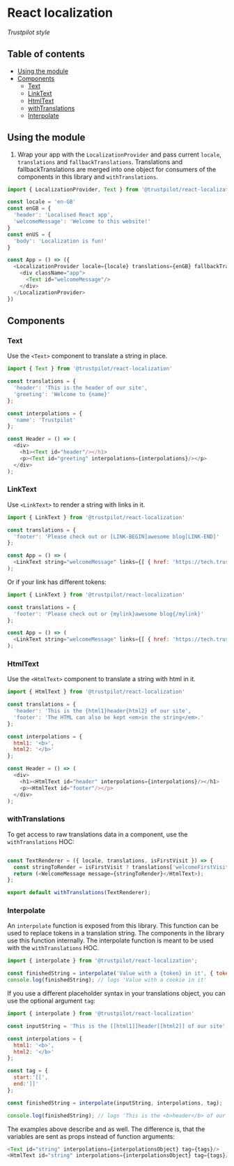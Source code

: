 # React localization

*Trustpilot style*

## Table of contents

- [Using the module](#using-the-module)
- [Components](#components)
  - [Text](#text)
  - [LinkText](#linktext)
  - [HtmlText](#htmltext)
  - [withTranslations](#withtranslations)
  - [Interpolate](#interpolate)


## Using the module

1. Wrap your app with the `LocalizationProvider` and pass current `locale`, `translations` and `fallbackTranslations`. Translations and fallbackTranslations are merged into one object for consumers of the components in this library and `withTranslations`.

```javascript
import { LocalizationProvider, Text } from '@trustpilot/react-localization'

const locale = 'en-GB'
const enGB = {
  'header': 'Localised React app',
  'welcomeMessage': 'Welcome to this website!'
}
const enUS = {
  'body': 'Localization is fun!'
}

const App = () => ({
  <LocalizationProvider locale={locale} translations={enGB} fallbackTranslations={enUS}>
    <div className="app">
      <Text id="welcomeMessage"/>
    </div>
  </LocalizationProvider>
})
```

## Components

### Text

Use the `<Text>` component to translate a string in place.

```javascript
import { Text } from '@trustpilot/react-localization'

const translations = {
  'header': 'This is the header of our site',
  'greeting': 'Welcome to {name}'
};

const interpolations = {
  'name': 'Trustpilot'
};

const Header = () => (
  <div>
    <h1><Text id="header"/></h1>
    <p><Text id="greeting" interpolations={interpolations}/></p>
  </div>
);
```


### LinkText

Use `<LinkText>` to render a string with links in it.

```javascript
import { LinkText } from '@trustpilot/react-localization'

const translations = {
  'footer': 'Please check out or [LINK-BEGIN]awesome blog[LINK-END]'
};

const App = () => (
  <LinkText string="welcomeMessage" links={[ { href: 'https://tech.trustpilot.com/' } ]} />
);
```

Or if your link has different tokens:

```javascript
import { LinkText } from '@trustpilot/react-localization'

const translations = {
  'footer': 'Please check out or {mylink}awesome blog{/mylink}'
};

const App = () => (
  <LinkText string="welcomeMessage" links={[ { href: 'https://tech.trustpilot.com/', start: '{mylink}', end: '{/mylink}' } ]} />
);
```

### HtmlText

Use the `<HtmlText>` component to translate a string with html in it.

```javascript
import { HtmlText } from '@trustpilot/react-localization'

const translations = {
  'header': 'This is the {html1}header{html2} of our site',
  'footer': 'The HTML can also be kept <em>in the string</em>.'
};

const interpolations = {
  html1: '<b>',
  html2: '</b>'
};

const Header = () => (
  <div>
    <h1><HtmlText id="header" interpolations={interpolations}/></h1>
    <p><HtmlText id="footer"/></p>
  </div>
);
```


### withTranslations

To get access to raw translations data in a component, use the `withTranslations` HOC:


```javascript

const TextRenderer = ({ locale, translations, isFirstVisit }) => {
  const stringToRender = isFirstVisit ? translations['welcomeFirstVisit'] : translations['welcomeBack'];
  return (<WelcomeMessage message={stringToRender}</HtmlText>);
};

export default withTranslations(TextRenderer);
```


### Interpolate

An `interpolate` function is exposed from this library. This function can be used to replace tokens in a translation string. The components in the library use this function internally. The interpolate function is meant to be used with the `withTranslations` HOC.

```js
import { interpolate } from '@trustpilot/react-localization';

const finishedString = interpolate('Value with a {token} in it', { token: 'cookie' });
console.log(finishedString); // logs 'Value with a cookie in it'
```

If you use a different placeholder syntax in your translations object, you can use the optional argument `tag`:

```javascript
import { interpolate } from '@trustpilot/react-localization'

const inputString = 'This is the [[html1]]header[[html2]] of our site';

const interpolations = {
  html1: '<b>',
  html2: '</b>'
};

const tag = {
  start:'[[',
  end:']]'
};

const finishedString = interpolate(inputString, interpolations, tag);

console.log(finishedString); // logs 'This is the <b>header</b> of our site'
```


The examples above describe <Text> and <HtmlText> as well. The difference is, that the variables are sent as props instead of function arguments:

```js
<Text id="string" interpolations={interpolationsObject} tag={tags}/>
<HtmlText id="string" interpolations={interpolationsObject} tag={tags}/>
```
